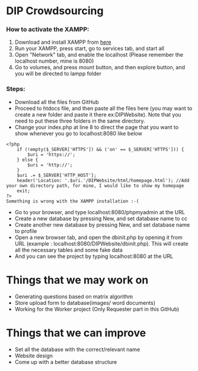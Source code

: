 # DIP Crowdsourcing

### How to activate the XAMPP:
1) Download and install XAMPP from [here](https://www.apachefriends.org/download.html)
2) Run your XAMPP, press start, go to services tab, and start all
3) Open "Network" tab, and enable the localhost (Please remember the localhost number, mine is 8080)
4) Go to volumes, and press mount button, and then explore button, and you will be directed to lampp folder
    
### Steps:
* Download all the files from GitHub
* Proceed to htdocs file, and then paste all the files here (you may want to create a new folder and paste it there ex:DIPWebsite). Note that you need to put these three folders in the same directory.
* Change your index.php at line 8 to direct the page that you want to show whenever you go to localhost:8080 like below
```
<?php
    if (!empty($_SERVER['HTTPS']) && ('on' == $_SERVER['HTTPS'])) {
	    $uri = 'https://';
	} else {
        $uri = 'http://';
	}
	$uri .= $_SERVER['HTTP_HOST'];
	header('Location: '.$uri.'/DIPWebsite/html/homepage.html'); //Add your own directory path, for mine, I would like to show my homepage
	exit;
?>
Something is wrong with the XAMPP installation :-(
```
* Go to your browser, and type localhost:8080/phpmyadmin at the URL
* Create a new database by pressing New, and set database name to cc
* Create another new database by pressing New, and set database name to profile
* Open a new browser tab, and open the dbinit.php by opening it from URL (example : localhost:8080/DIPWebsite/dbinit.php). This will create all the necessary tables and some fake data
* And you can see the project by typing localhost:8080 at the URL



# Things that we may work on
* Generating questions based on matrix algorithm
* Store upload form to database(images/ word documents)
* Working for the Worker project (Only Requester part in this GitHub)

# Things that we can improve
* Set all the database with the correct/relevant name
* Website design
* Come up with a better database structure